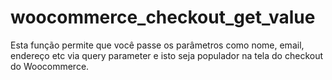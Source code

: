 # woocommerce_checkout_get_value
Esta função permite que você passe os parâmetros como nome, email, endereço etc via query parameter e isto seja populador na tela do checkout do Woocommerce.
